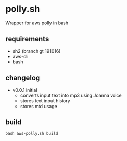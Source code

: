 # polly.sh
Wrapper for aws polly in bash

## requirements

+ sh2 (branch gt 191016)
+ aws-cli
+ bash

## changelog

+ v0.0.1 initial
    + converts input text into mp3 using Joanna voice
    + stores text input history
    + stores mtd usage

## build

```
bash aws-polly.sh build
```
